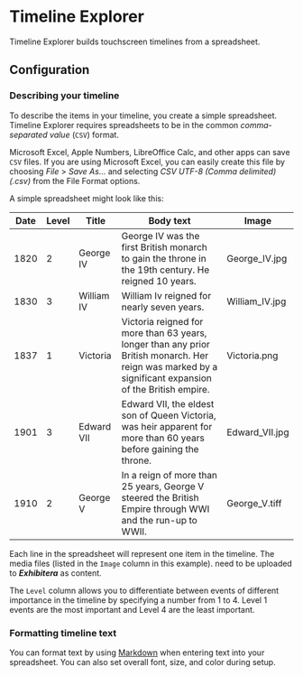 # Timeline Explorer
Timeline Explorer builds touchscreen timelines from a spreadsheet.

## Configuration

### Describing your timeline
To describe the items in your timeline, you create a simple spreadsheet. Timeline Explorer requires spreadsheets to be in the common _comma-separated value_ (`CSV`) format. 

Microsoft Excel, Apple Numbers, LibreOffice Calc, and other apps can save `CSV` files. If you are using Microsoft Excel, you can easily create this file by choosing _File_ > _Save As..._ and selecting _CSV UTF-8 (Comma delimited) (.csv)_ from the File Format options.

A simple spreadsheet might look like this:

| Date | Level | Title      | Body text                                                                                                                                              | Image          |
|------|-------|------------|--------------------------------------------------------------------------------------------------------------------------------------------------------|----------------|
| 1820 | 2     | George IV  | George IV was the first British monarch to gain the throne in the 19th century. He reigned 10 years.                                                   | George_IV.jpg  |
| 1830 | 3     | William IV | William Iv reigned for nearly seven years.                                                                                                             | William_IV.jpg |
| 1837 | 1     | Victoria   | Victoria reigned for more than 63 years, longer than any prior British monarch. Her reign was marked by a significant expansion of the British empire. | Victoria.png   |
| 1901 | 3     | Edward VII | Edward VII, the eldest son of Queen Victoria, was heir apparent for more than 60 years before gaining the throne.                                      | Edward_VII.jpg |
| 1910 | 2     | George V   | In a reign of more than 25 years, George V steered the British Empire through WWI and the run-up to WWII.                                              | George_V.tiff  |

Each line in the spreadsheet will represent one item in the timeline. The media files (listed in the  `Image` column in this example). need to be uploaded to **_Exhibitera_** as content.

The `Level` column allows you to differentiate between events of different importance in the timeline by specifying a number from 1 to 4. Level 1 events are the most important and Level 4 are the least important.

### Formatting timeline text
You can format text by using [Markdown](https://www.markdownguide.org/basic-syntax/) when entering text into your spreadsheet. You can also set overall font, size, and color during setup.